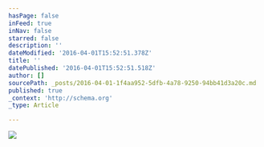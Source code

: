 ```yaml
---
hasPage: false
inFeed: true
inNav: false
starred: false
description: ''
dateModified: '2016-04-01T15:52:51.378Z'
title: ''
datePublished: '2016-04-01T15:52:51.518Z'
author: []
sourcePath: _posts/2016-04-01-1f4aa952-5dfb-4a78-9250-94bb41d3a20c.md
published: true
_context: 'http://schema.org'
_type: Article

---
```

![](https://the-grid-user-content.s3-us-west-2.amazonaws.com/b3b506a4-568c-4d9d-93de-0e95c7f89d4d.jpg)